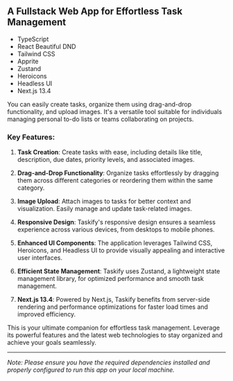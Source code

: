 ## A Fullstack Web App for Effortless Task Management

- TypeScript
- React Beautiful DND
- Tailwind CSS
- Apprite
- Zustand
- Heroicons
- Headless UI
- Next.js 13.4

You can easily create tasks, organize them using drag-and-drop functionality, and upload images. It's a versatile tool suitable for individuals managing personal to-do lists or teams collaborating on projects.

### Key Features:

1. **Task Creation**: Create tasks with ease, including details like title, description, due dates, priority levels, and associated images.

2. **Drag-and-Drop Functionality**: Organize tasks effortlessly by dragging them across different categories or reordering them within the same category.

3. **Image Upload**: Attach images to tasks for better context and visualization. Easily manage and update task-related images.

4. **Responsive Design**: Taskify's responsive design ensures a seamless experience across various devices, from desktops to mobile phones.

5. **Enhanced UI Components**: The application leverages Tailwind CSS, Heroicons, and Headless UI to provide visually appealing and interactive user interfaces.

6. **Efficient State Management**: Taskify uses Zustand, a lightweight state management library, for optimized performance and smooth task management.

7. **Next.js 13.4**: Powered by Next.js, Taskify benefits from server-side rendering and performance optimizations for faster load times and improved efficiency.

This is your ultimate companion for effortless task management. Leverage its powerful features and the latest web technologies to stay organized and achieve your goals seamlessly.

---

*Note: Please ensure you have the required dependencies installed and properly configured to run this app on your local machine.*

